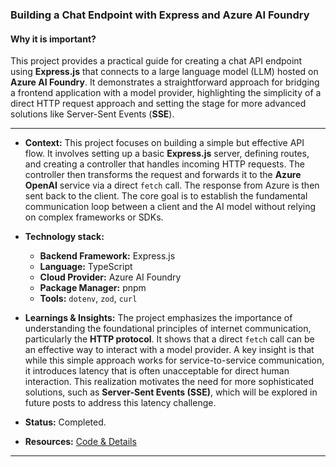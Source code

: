 ### Building a Chat Endpoint with Express and Azure AI Foundry

#### Why it is important?

This project provides a practical guide for creating a chat API endpoint using **Express.js** that connects to a large language model (LLM) hosted on **Azure AI Foundry**. It demonstrates a straightforward approach for bridging a frontend application with a model provider, highlighting the simplicity of a direct HTTP request approach and setting the stage for more advanced solutions like Server-Sent Events (**SSE**).

-----

  * **Context:** This project focuses on building a simple but effective API flow. It involves setting up a basic **Express.js** server, defining routes, and creating a controller that handles incoming HTTP requests. The controller then transforms the request and forwards it to the **Azure OpenAI** service via a direct `fetch` call. The response from Azure is then sent back to the client. The core goal is to establish the fundamental communication loop between a client and the AI model without relying on complex frameworks or SDKs.

  * **Technology stack:**

      * **Backend Framework:** Express.js
      * **Language:** TypeScript
      * **Cloud Provider:** Azure AI Foundry
      * **Package Manager:** pnpm
      * **Tools:** `dotenv`, `zod`, `curl`

  * **Learnings & Insights:** The project emphasizes the importance of understanding the foundational principles of internet communication, particularly the **HTTP protocol**. It shows that a direct `fetch` call can be an effective way to interact with a model provider. A key insight is that while this simple approach works for service-to-service communication, it introduces latency that is often unacceptable for direct human interaction. This realization motivates the need for more sophisticated solutions, such as **Server-Sent Events (SSE)**, which will be explored in future posts to address this latency challenge.

  * **Status:** Completed.

  * **Resources:** [Code & Details](https://medium.com/agranimo/create-chat-endpoint-with-express-047cf7771059)

-----